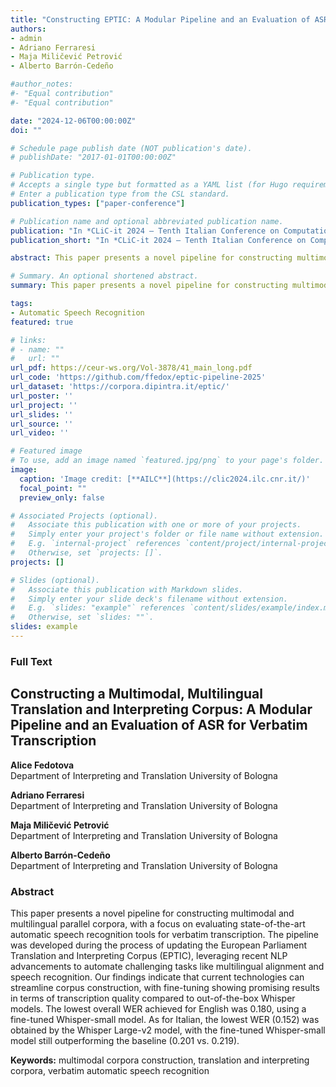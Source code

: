 ```yaml
---
title: "Constructing EPTIC: A Modular Pipeline and an Evaluation of ASR for Verbatim Transcription"
authors:
- admin
- Adriano Ferraresi
- Maja Miličević Petrović
- Alberto Barrón-Cedeño

#author_notes:
#- "Equal contribution"
#- "Equal contribution"

date: "2024-12-06T00:00:00Z"
doi: ""

# Schedule page publish date (NOT publication's date).
# publishDate: "2017-01-01T00:00:00Z"

# Publication type.
# Accepts a single type but formatted as a YAML list (for Hugo requirements).
# Enter a publication type from the CSL standard.
publication_types: ["paper-conference"]

# Publication name and optional abbreviated publication name.
publication: "In *CLiC-it 2024 – Tenth Italian Conference on Computational Linguistics*"
publication_short: "In *CLiC-it 2024 – Tenth Italian Conference on Computational Linguistics*"

abstract: This paper presents a novel pipeline for constructing multimodal and multilingual parallel corpora, with a focus on evaluating state-of-the-art automatic speech recognition tools for verbatim transcription. Our findings indicate that current technologies can streamline corpus construction, with fine-tuning showing promising results in terms of transcription quality compared to out-of-the-box Whisper models. 

# Summary. An optional shortened abstract.
summary: This paper presents a novel pipeline for constructing multimodal and multilingual parallel corpora, with a focus on evaluating state-of-the-art automatic speech recognition tools for verbatim transcription. Our findings indicate that current technologies can streamline corpus construction, with fine-tuning showing promising results in terms of transcription quality compared to out-of-the-box Whisper models. 

tags:
- Automatic Speech Recognition
featured: true

# links:
# - name: ""
#   url: ""
url_pdf: https://ceur-ws.org/Vol-3878/41_main_long.pdf
url_code: 'https://github.com/ffedox/eptic-pipeline-2025'
url_dataset: 'https://corpora.dipintra.it/eptic/'
url_poster: ''
url_project: ''
url_slides: ''
url_source: ''
url_video: ''

# Featured image
# To use, add an image named `featured.jpg/png` to your page's folder. 
image:
  caption: 'Image credit: [**AILC**](https://clic2024.ilc.cnr.it/)'
  focal_point: ""
  preview_only: false

# Associated Projects (optional).
#   Associate this publication with one or more of your projects.
#   Simply enter your project's folder or file name without extension.
#   E.g. `internal-project` references `content/project/internal-project/index.md`.
#   Otherwise, set `projects: []`.
projects: []

# Slides (optional).
#   Associate this publication with Markdown slides.
#   Simply enter your slide deck's filename without extension.
#   E.g. `slides: "example"` references `content/slides/example/index.md`.
#   Otherwise, set `slides: ""`.
slides: example
---
```


### Full Text

## Constructing a Multimodal, Multilingual Translation and Interpreting Corpus: A Modular Pipeline and an Evaluation of ASR for Verbatim Transcription

**Alice Fedotova**  
Department of Interpreting and Translation
University of Bologna  

**Adriano Ferraresi**  
Department of Interpreting and Translation
University of Bologna 

**Maja Miličević Petrović**  
Department of Interpreting and Translation
University of Bologna 

**Alberto Barrón-Cedeño**  
Department of Interpreting and Translation
University of Bologna 

### Abstract

This paper presents a novel pipeline for constructing multimodal and multilingual parallel corpora, with a focus on evaluating
state-of-the-art automatic speech recognition tools for verbatim transcription. The pipeline was developed during the process
of updating the European Parliament Translation and Interpreting Corpus (EPTIC), leveraging recent NLP advancements to
automate challenging tasks like multilingual alignment and speech recognition. Our findings indicate that current technologies
can streamline corpus construction, with fine-tuning showing promising results in terms of transcription quality compared to
out-of-the-box Whisper models. The lowest overall WER achieved for English was 0.180, using a fine-tuned Whisper-small
model. As for Italian, the lowest WER (0.152) was obtained by the Whisper Large-v2 model, with the fine-tuned Whisper-small
model still outperforming the baseline (0.201 vs. 0.219).

**Keywords:** multimodal corpora construction, translation and interpreting corpora, verbatim automatic speech recognition
